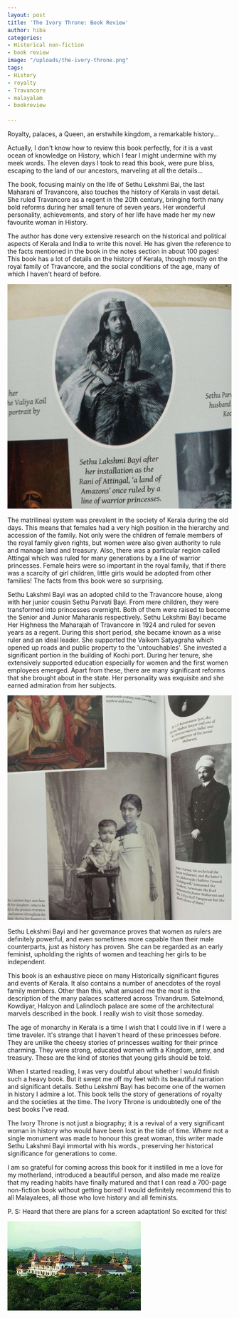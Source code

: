```yaml
---
layout: post
title: 'The Ivory Throne: Book Review'
author: hiba
categories:
- Historical non-fiction
- book review
image: "/uploads/the-ivory-throne.png"
tags:
- History
- royalty
- Travancore
- malayalam
- bookreview

---
```

Royalty, palaces, a Queen, an erstwhile kingdom, a remarkable history...

Actually, I don't know how to review this book perfectly, for it is a vast ocean of knowledge on History, which I fear I might undermine with my meek words. The eleven days I took to read this book, were pure bliss, escaping to the land of our ancestors, marveling at all the details...

The book, focusing mainly on the life of Sethu Lekshmi Bai, the last Maharani of Travancore, also touches the history of Kerala in vast detail. She ruled Travancore as a regent in the 20th century, bringing forth many bold reforms during her small tenure of seven years. Her wonderful personality, achievements, and story of her life have made her my new favourite woman in History.

The author has done very extensive research on the historical and political aspects of Kerala and India to write this novel. He has given the reference to the facts mentioned in the book in the notes section in about 100 pages! This book has a lot of details on the history of Kerala, though mostly on the royal family of Travancore, and the social conditions of the age, many of which I haven't heard of before.

![](/uploads/rani-leksmi-bayi.jpg)

The matrilineal system was prevalent in the society of Kerala during the old days. This means that females had a very high position in the hierarchy and accession of the family. Not only were the children of female members of the royal family given rights, but women were also given authority to rule and manage land and treasury. Also, there was a particular region called Attingal which was ruled for many generations by a line of warrior princesses. Female heirs were so important in the royal family, that if there was a scarcity of girl children, little girls would be adopted from other families! The facts from this book were so surprising.

Sethu Lakshmi Bayi was an adopted child to the Travancore house, along with her junior cousin Sethu Parvati Bayi. From mere children, they were transformed into princesses overnight. Both of them were raised to become the Senior and Junior Maharanis respectively. Sethu Lekshmi Bayi became Her Highness the Maharajah of Travancore in 1924 and ruled for seven years as a regent. During this short period, she became known as a wise ruler and an ideal leader. She supported the Vaikom Satyagraha which opened up roads and public property to the 'untouchables'. She invested a significant portion in the building of Kochi port. During her tenure, she extensively supported education especially for women and the first women employees emerged. Apart from these, there are many significant reforms that she brought about in the state. Her personality was exquisite and she earned admiration from her subjects.

![](/uploads/queen-of-travancore.jpg)

Sethu Lekshmi Bayi and her governance proves that women as rulers are definitely powerful, and even sometimes more capable than their male counterparts, just as history has proven. She can be regarded as an early feminist, upholding the rights of women and teaching her girls to be independent.

This book is an exhaustive piece on many Historically significant figures and events of Kerala. It also contains a number of anecdotes of the royal family members. Other than this, what amused me the most is the description of the many palaces scattered across Trivandrum. Satelmond, Kowdiyar, Halcyon and Lalindloch palace are some of the architectural marvels described in the book. I really wish to visit those someday.

The age of monarchy in Kerala is a time I wish that I could live in if I were a time traveler. It's strange that I haven't heard of these princesses before. They are unlike the cheesy stories of princesses waiting for their prince charming. They were strong, educated women with a Kingdom, army, and treasury. These are the kind of stories that young girls should be told.

When I started reading, I was very doubtful about whether I would finish such a heavy book. But it swept me off my feet with its beautiful narration and significant details. Sethu Lekshmi Bayi has become one of the women in history I admire a lot. This book tells the story of generations of royalty and the societies at the time. The Ivory Throne is undoubtedly one of the best books I've read.

The Ivory Throne is not just a biography; it is a revival of a very significant woman in history who would have been lost in the tide of time. Where not a single monument was made to honour this great woman, this writer made Sethu Lakshmi Bayi immortal with his words., preserving her historical significance for generations to come.

I am so grateful for coming across this book for it instilled in me a love for my motherland, introduced a beautiful person, and also made me realize that my reading habits have finally matured and that  I can read a 700-page non-fiction book without getting bored! I would definitely recommend this to all Malayalees, all those who love history and all feminists.

P. S: Heard that there are plans for a screen adaptation! So excited for this!

![](/uploads/lalindloch-palace.jpg)
